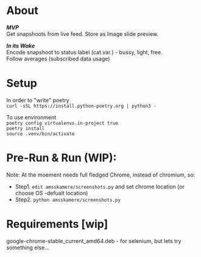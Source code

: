 # About

_**MVP**_  
Get snapshoots from live feed. Store as Image slide preview.  


_**In its Wake**_   
Encode snapshoot to status label (cat.var.) - bussy, light, free.   
Follow averages (subscribed data usage)  


# Setup

In order to "write" poetry   
`curl -sSL https://install.python-poetry.org | python3 -`  

To use environment     
`poetry config virtualenvs.in-project true`  
`poetry install`  
`source .venv/bin/activate`  

# Pre-Run & Run (WIP):  
Note: At the moement needs full fledged Chrome, instead of chromium, so:
* Step1. `edit amsskamere/screenshots.py` and set chrome location (or choose OS -defualt location)
* Step2. `python amsskamere/screenshots.py` 

# Requirements [wip]
google-chrome-stable_current_amd64.deb - for selenium, but lets try something else...
